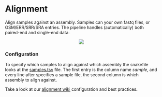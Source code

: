 # Alignment
Align samples against an assembly. Samples can your own fastq files, or GSM/ERR/SRR/SRA entries. The pipeline handles (automatically) both paired-end and single-end data:

<p align="center">
    <img src="https://raw.githubusercontent.com/vanheeringen-lab/snakemake-workflows/master/dag/alignment.svg?sanitize=true">
</p>

### Configuration
To specify which samples to align against which assembly the snakefile looks at the [samples.tsv](https://github.com/vanheeringen-lab/snakemake-workflows/blob/master/workflows/alignment/samples.tsv) file. The first entry is the column name *sample*, and every line after specifies a sample file, the second column is which assembly to align against.

Take a look at our [alignment wiki](https://github.com/vanheeringen-lab/snakemake-workflows/wiki/Downloading-samples) configuration and best practices.
